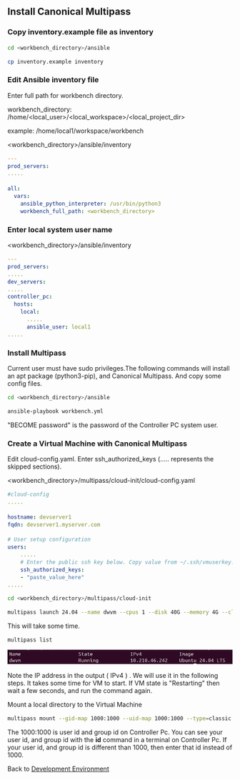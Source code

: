 ## Install Canonical Multipass

### Copy inventory.example file as inventory
```bash
cd <workbench_directory>/ansible
```
```bash
cp inventory.example inventory
```

### Edit Ansible inventory file 

Enter full path for workbench directory.

workbench_directory: /home/<local_user>/<local_workspace>/<local_project_dir>

example: /home/local1/workspace/workbench

<workbench_directory>/ansible/inventory
```yaml
---
prod_servers:
.....

all:
  vars:
    ansible_python_interpreter: /usr/bin/python3
    workbench_full_path: <workbench_directory>
```

### Enter local system user name
<workbench_directory>/ansible/inventory
```yaml
---
prod_servers:
.....
dev_servers:
.....
controller_pc:
  hosts:
    local:
      .....
      ansible_user: local1
.....
```


### Install Multipass
Current user must have sudo privileges.The following commands will install an apt package (python3-pip), and Canonical Multipass. And copy some config files.

```bash
cd <workbench_directory>/ansible
```

```bash
ansible-playbook workbench.yml
```
"BECOME password" is the password of the Controller PC system user.

### Create a Virtual Machine with Canonical Multipass

Edit cloud-config.yaml. Enter ssh_authorized_keys (..... represents the skipped sections). 

<workbench_directory>/multipass/cloud-init/cloud-config.yaml
```yaml
#cloud-config
.....

hostname: devserver1
fqdn: devserver1.myserver.com

# User setup configuration
users:
    .....
    # Enter the public ssh key below. Copy value from ~/.ssh/vmuserkey.pub 
    ssh_authorized_keys:
    - "paste_value_here"
.....
```

```bash
cd <workbench_directory>/multipass/cloud-init
```
```bash
multipass launch 24.04 --name dwvm --cpus 1 --disk 40G --memory 4G --cloud-init cloud-config.yaml
```
This will take some time.

```bash
multipass list
```
![ip address](images/vm_ip_address.png)

Note the IP address in the output ( IPv4 ) . We will use it in the following steps. It takes some time for VM to start. If VM state is "Restarting" then wait a few seconds, and run the command again.

Mount a local directory to the Virtual Machine
```bash
multipass mount --gid-map 1000:1000 --uid-map 1000:1000 --type=classic <workbench_directory>/dockerfiles dwvm:/home/vmuser/dockerfiles
```
The 1000:1000 is user id and group id on Controller Pc. You can see your user id, and group id with the **id** command in a terminal on Controller Pc. If your user id, and group id is different than 1000, then enter that id instead of 1000.

Back to [Development Environment](install-dev-2404.md#docker-compose-settings)
